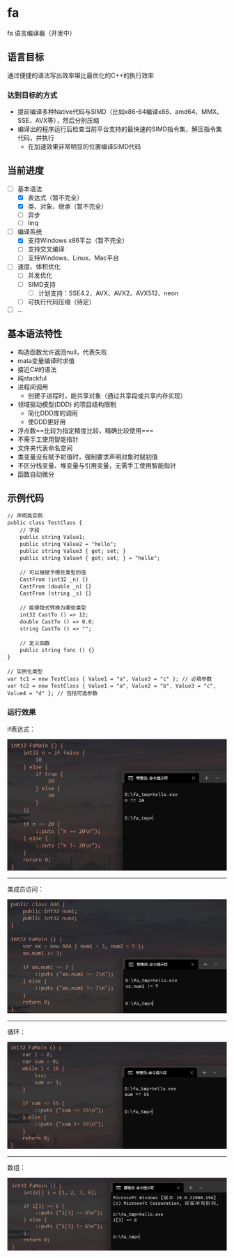 # fa

fa 语言编译器（开发中）

## 语言目标

通过便捷的语法写出效率堪比最优化的C++的执行效率

### 达到目标的方式

- 提前编译多种Native代码与SIMD（比如x86-64编译x86、amd64、MMX、SSE、AVX等），然后分别压缩
- 编译出的程序运行后检查当前平台支持的最快速的SIMD指令集，解压指令集代码，并执行
	+ 在加速效果非常明显的位置编译SIMD代码

## 当前进度

- [ ] 基本语法
	+ [x] 表达式（暂不完全）
	+ [x] 类、对象、继承（暂不完全）
	+ [ ] 异步
	+ [ ] linq
- [ ] 编译系统
	+ [x] 支持Windows x86平台（暂不完全）
	+ [ ] 支持交叉编译
	+ [ ] 支持Windows、Linux、Mac平台
- [ ] 速度、体积优化
	+ [ ] 并发优化
	+ [ ] SIMD支持
		* [ ] 计划支持：SSE4.2、AVX、AVX2、AVX512、neon
	+ [ ] 可执行代码压缩（待定）
- [ ] ...

## 基本语法特性
- 构造函数允许返回null，代表失败
- mata变量编译时求值
- 接近C#的语法
- 纯stackful
- 进程间调用
  - 创建子进程时，能共享对象（通过共享段或共享内存实现）
- 领域驱动模型(DDD) 的项目结构限制
  - 简化DDD库的调用
  - 使DDD更好用
- 浮点数==比较为指定精度比较，精确比较使用===
- 不需手工使用智能指针
- 文件夹代表命名空间
- 类变量没有赋予初值时，强制要求声明对象时赋初值
- 不区分栈变量、堆变量与引用变量，无需手工使用智能指针
- 函数自动微分

## 示例代码

```fa
// 声明类实例
public class TestClass {
	// 字段
	public string Value1;
	public string Value2 = "hello";
	public string Value3 { get; set; }
	public string Value4 { get; set; } = "hello";

	// 可以被赋予哪些类型的值
	CastFrom (int32 _n) {}
	CastFrom (double _n) {}
	CastFrom (string _s) {}

	// 能够隐式转换为哪些类型
	int32 CastTo () => 12;
	double CastTo () => 0.0;
	string CastTo () => "";

	// 定义函数
	public string func () {}
}

// 实例化类型
var tc1 = new TestClass { Value1 = "a", Value3 = "c" }; // 必填参数
var tc2 = new TestClass { Value1 = "a", Value2 = "b", Value3 = "c", Value4 = "d" }; // 包括可选参数
```

### 运行效果

if表达式：

![img](./imgs/screen1.png)

---

类成员访问：

![img](./imgs/screen2.png)

---

循环：

![img](./imgs/screen3.png)

---

数组：

![img](./imgs/screen4.png)

<!--
性能警告：

1. 要求不允许循环引用
	- 警告处理方式：引用路径其中一个引用改为 `Object&?`（弱引用）
	- 忽略警告：改用RAII+GC实现
2. 貌似是死循环的代码块，要求循环体内所有路径带异步方法调用（待确认）
	- 警告处理方式：给while循环加上 `@safe` 标注
	- 忽略警告后：编译器给所有实时运行路径加上循环一万次yield一下

参考资料：



https://zhuanlan.zhihu.com/p/25959684
前言（就是本篇）
考不上三本也能给自己心爱的语言加上Coroutine（一） - 知乎专栏
考不上三本也能给自己心爱的语言加上Coroutine（二） - 知乎专栏
考不上三本也能给自己心爱的语言加上Coroutine（三） - 知乎专栏
考不上三本也能给自己心爱的语言加上Coroutine（四） - 知乎专栏
考不上三本也会实现数据绑定（一） - 知乎专栏
考不上三本也会实现数据绑定（二） - 知乎专栏
考不上三本也会实现数据绑定（三） （作者： @余生梦 ）
考不上三本也能实现C++编译器——前言
考不上三本也能懂系列——处理声明（一）
考不上三本也能懂系列——处理声明（二）
考不上三本也能懂系列——处理声明（三）（新！）
考不上三本也能懂系列——实现C++类型系统（一）
考不上三本也能懂系列——实现C++类型系统（二）
考不上三本也能懂系列——什么是C++的argument-dependent lookup



编写LLVM Pass模块知识点梳理√
https://blog.csdn.net/u010940020/article/details/99721684


SIMD简介
https://zhuanlan.zhihu.com/p/55327037



LLVM新建全局变量
https://www.cnblogs.com/jourluohua/p/10813824.html



IR API(四)——操作IR的字符串、全局变量、全局常量及数组
https://blog.csdn.net/qq_42570601/article/details/108007986



创建结构体
https://llvm.org/doxygen/classllvm_1_1StructType.html#a7cf5280be35cd0c973f40c7d87a11acd



可微编程-自上而下的产品形态 5 Swift中的自动微分
https://zhuanlan.zhihu.com/p/133721083



LLVM新建全局变量
https://www.cnblogs.com/jourluohua/p/10813824.html



C++ IRBuilder::CreateStructGEP方法代码示例（有点水）
https://vimsky.com/examples/detail/cpp-ex---IRBuilder-CreateStructGEP-method.html



LLVM Language Reference Manual
https://llvm.org/docs/LangRef.html

-->

